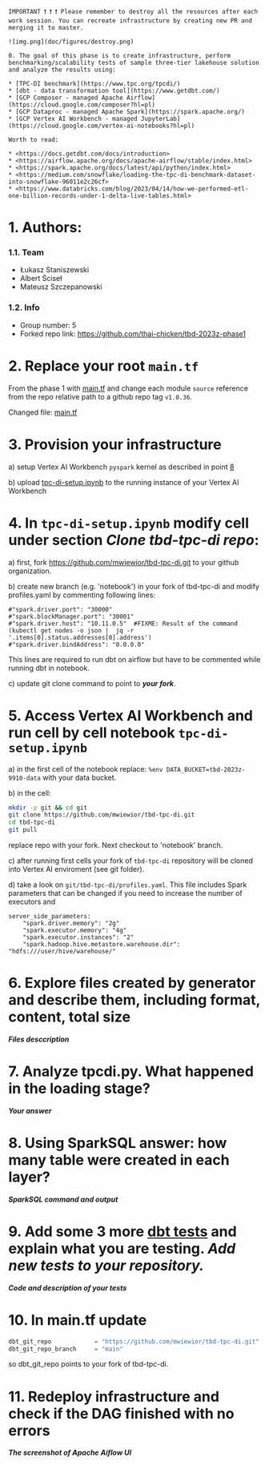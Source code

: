 ```
IMPORTANT ❗ ❗ ❗ Please remember to destroy all the resources after each work session. You can recreate infrastructure by creating new PR and merging it to master.

![img.png](doc/figures/destroy.png)

0. The goal of this phase is to create infrastructure, perform benchmarking/scalability tests of sample three-tier lakehouse solution and analyze the results using:

* [TPC-DI benchmark](https://www.tpc.org/tpcdi/)
* [dbt - data transformation tool](https://www.getdbt.com/)
* [GCP Composer - managed Apache Airflow](https://cloud.google.com/composer?hl=pl)
* [GCP Dataproc - managed Apache Spark](https://spark.apache.org/)
* [GCP Vertex AI Workbench - managed JupyterLab](https://cloud.google.com/vertex-ai-notebooks?hl=pl)

Worth to read:

* <https://docs.getdbt.com/docs/introduction>
* <https://airflow.apache.org/docs/apache-airflow/stable/index.html>
* <https://spark.apache.org/docs/latest/api/python/index.html>
* <https://medium.com/snowflake/loading-the-tpc-di-benchmark-dataset-into-snowflake-96011e2c26cf>
* <https://www.databricks.com/blog/2023/04/14/how-we-performed-etl-one-billion-records-under-1-delta-live-tables.html>

```
# 1. Authors:

### 1.1. Team

* Łukasz Staniszewski
* Albert Ściseł
* Mateusz Szczepanowski

### 1.2. Info

* Group number: 5
* Forked repo link: <https://github.com/thai-chicken/tbd-2023z-phase1>

# 2. Replace your root `main.tf`

From the phase 1 with [main.tf](https://github.com/bdg-tbd/tbd-workshop-1/blob/v1.0.36/main.tf) and change each module `source` reference from the repo relative path to a github repo tag `v1.0.36`.

Changed file: [main.tf](https://github.com/thai-chicken/tbd-2023z-phase1/blob/master/main.tf)

# 3. Provision your infrastructure

a) setup Vertex AI Workbench `pyspark` kernel as described in point [8](https://github.com/bdg-tbd/tbd-workshop-1/tree/v1.0.32#project-setup)

b) upload [tpc-di-setup.ipynb](https://github.com/bdg-tbd/tbd-workshop-1/blob/v1.0.36/notebooks/tpc-di-setup.ipynb) to the running instance of your Vertex AI Workbench

# 4. In `tpc-di-setup.ipynb` modify cell under section ***Clone tbd-tpc-di repo***:

a) first, fork <https://github.com/mwiewior/tbd-tpc-di.git> to your github organization.

b) create new branch (e.g. 'notebook') in your fork of tbd-tpc-di and modify profiles.yaml by commenting following lines:

```
#"spark.driver.port": "30000"
#"spark.blockManager.port": "30001"
#"spark.driver.host": "10.11.0.5"  #FIXME: Result of the command (kubectl get nodes -o json |  jq -r '.items[0].status.addresses[0].address')
#"spark.driver.bindAddress": "0.0.0.0"
```

This lines are required to run dbt on airflow but have to be commented while running dbt in notebook.

c) update git clone command to point to ***your fork***.

# 5. Access Vertex AI Workbench and run cell by cell notebook `tpc-di-setup.ipynb`

a) in the first cell of the notebook replace: `%env DATA_BUCKET=tbd-2023z-9910-data` with your data bucket.

b) in the cell:

```bash
mkdir -p git && cd git
git clone https://github.com/mwiewior/tbd-tpc-di.git
cd tbd-tpc-di
git pull
```

replace repo with your fork. Next checkout to 'notebook' branch.

c) after running first cells your fork of `tbd-tpc-di` repository will be cloned into Vertex AI  enviroment (see git folder).

d) take a look on `git/tbd-tpc-di/profiles.yaml`. This file includes Spark parameters that can be changed if you need to increase the number of executors and

```
server_side_parameters:
    "spark.driver.memory": "2g"
    "spark.executor.memory": "4g"
    "spark.executor.instances": "2"
    "spark.hadoop.hive.metastore.warehouse.dir": "hdfs:///user/hive/warehouse/"
```

# 6. Explore files created by generator and describe them, including format, content, total size

***Files desccription***

# 7. Analyze tpcdi.py. What happened in the loading stage?

***Your answer***

# 8. Using SparkSQL answer: how many table were created in each layer?

***SparkSQL command and output***

# 9. Add some 3 more [dbt tests](https://docs.getdbt.com/docs/build/tests) and explain what you are testing. ***Add new tests to your repository.***

***Code and description of your tests***

# 10. In main.tf update

```tf
dbt_git_repo            = "https://github.com/mwiewior/tbd-tpc-di.git"
dbt_git_repo_branch     = "main"
```

so dbt_git_repo points to your fork of tbd-tpc-di.

# 11. Redeploy infrastructure and check if the DAG finished with no errors

***The screenshot of Apache Aiflow UI***
